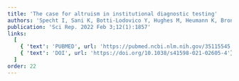 ```yaml
---
title: 'The case for altruism in institutional diagnostic testing'
authors: 'Specht I, Sani K, Botti-Lodovico Y, Hughes M, Heumann K, Bronson A, Marshall J, Baron E, Parrie E, Glennon O, Fry B, Colubri A, Sabeti PC'
publication: 'Sci Rep. 2022 Feb 3;12(1):1857'
links:
  [
    { 'text': 'PUBMED', url: 'https://pubmed.ncbi.nlm.nih.gov/35115545'},
    { 'text': 'DOI', url: 'https://doi.org/10.1038/s41598-021-02605-4'},
  ]
order: 22
---
```

